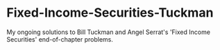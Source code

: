 # Fixed-Income-Securities-Tuckman

My ongoing solutions to Bill Tuckman and Angel Serrat's 'Fixed Income Securities' end-of-chapter problems.
